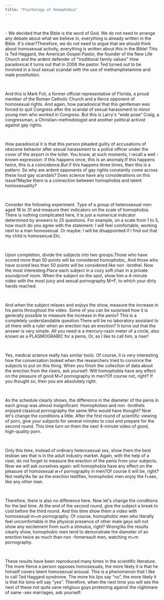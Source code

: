 ```yaml
---
title: "Psychology of Homophobia"
---
```

<br>

<div>
<p>
- We decided that the Bible is the word of God. We do not need to arrange any debate about what we believe in, everything is already written in the Bible. It's clear?Therefore, we do not need to argue that we should think about homosexual activity, everything is written about this in the Bible! This is Ted Haggard, the American Gospel Pastor, the founder of the New Life Church and the ardent defender of "traditional family values" How paradoxical it turns out that in 2006 the pastor Ted turned out to be involved in a loud sexual scandal with the use of methamphetamine and male prostitution. 
</p>
</div>
<br>

<div>
<p>
And this is Mark Foli, a former official representative of Florida, a proud member of the Roman Catholic Church and a fierce opponent of homosexual rights. And again, how paradoxical that this gentleman was forced to quit Congress after the scandal of sexual harassment to minor young men who worked in Congress. But this is Larry's “wide pose” Craig, a congressman, a Christian-methodologist and another political activist against gay rights. 
</p>
</div>
<br>

<div>
<p>
How paradoxical it is that this person pleaded guilty of accusations of obscene behavior after sexual harassment to a police officer under the cover of the airport in the toilet. You know, at such moments, I recall a well -known expression: if this happens once, this is an anomaly.If this happens twice, this is a coincidence.But if this happens three times, then this is a pattern. So why are ardent opponents of gay rights constantly come across these loud gay scandals? Does science have any considerations on this issue?Maybe there is a connection between homophobia and latent homosexuality? 
</p>
</div>
<br>

<div>
<p>
Consider the following experiment. Type of a group of heterosexual men aged 18 to 31 and measure their indicators on the scale of homophobia. There is nothing complicated here, it is just a numerical indicator determined by answers to 25 questions. For example, on a scale from 1 to 5, how much do you agree with the statement: I will feel comfortable, working next to a man homosexual. Or maybe: I will be disappointed if I find out that my child is homosexual.Etc. 
</p>
</div>
<br>

<div>
<p>
Upon completion, divide the subjects into two groups.Those who have scored more than 50 points will be considered homophobic, And those who have scored less than 50 points will be considered like non -brothel. Now the most interesting.Place each subject in a cozy soft chair in a private soundproof room. When the subject on the spot, show him a 4-minute video with the most juicy and sexual pornography M+F, to which your dirty hands reached. 
</p>
</div>
<br>

<div>
<p>
And when the subject relaxes and enjoys the show, measure the increase in his penis throughout the video. Some of you can be surprised how it is generally possible to measure the increase in the penis? This is a completely understandable question.There will be no laboratory assistant to sit there with a ruler when an erection has an erection? It turns out that the answer is very simple. All you need is a mercury-razin meter of a circle, also known as a PLASMOGRABIC for a penis, Or, as I like to call him, a riser! 
</p>
</div>
<br>

<div>
<p>
Yes, medical science really has similar tools. Of course, it is very interesting how the conversation looked when the researchers tried to convince the subjects to put on this thing. When you finish the collection of data about the erection from the risers, ask yourself: Will homophobia have any effect on the pleasure of good M+f pornography in men?Of course not, right? If you thought so, then you are absolutely right. 
</p>
</div>
<br>

<div>
<p>
As the schedule clearly shows, the difference in the diameter of the penis in each group was almost insignificant. Homophobes and non -brothels enjoyed classical pornography the same.Who would have thought? Now let's change the conditions a little. After the first round of scientific viewing of porn, give your subjects for several minutes to cool and prepare for the second round. This time turn on them the next 4-minute video of good, high-quality porn. 
</p>
</div>
<br>

<div>
<p>
Only this time, instead of ordinary heterosexual sex, show them the best lesbian sex that is in the adult industry market. Again, with the help of a riser, do not forget to measure the erection of the penis from your subjects. Now we will ask ourselves again: will homophobia have any effect on the pleasure of homosexual w+f pornography in men?Of course it will be, right? Not really!As far as the erection testifies, homophobic men enjoy the f+sex, like any other man. 
</p>
</div>
<br>

<div>
<p>
Therefore, there is also no difference here. Now let's change the conditions for the last time. At the end of the second round, give the subject a break to cool before the third round. And this time show them a video with homosexual m+m pornography. Of course, homophobic men who literally feel uncomfortable in the physical presence of other male geys will not show any excitement from such a stimulus, right? Wrong!As the results clearly show, homophobic men tend to demonstrate the diameter of an erection twice as much than non -fomersault men, watching m+m pornography. 
</p>
</div>
<br>

<div>
<p>
These results have been reproduced many times in the scientific literature. The more fierce a person opposes homosexuals, the more likely it is that he himself covers latent homosexual arousal. This is a phenomenon that I like to call Ted Haggard syndrome. The more his lips say “no”, the more likely it is that his loins will say “yes”. Therefore, when the next time you will see the next of these not quite sane religious guys protesting against the nightmare of same -sex marriages, ask yourself: 
</p>
</div>
<br>